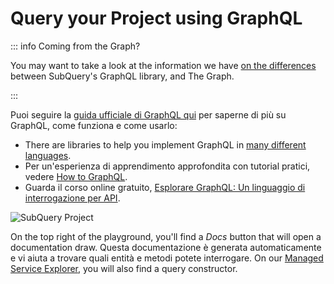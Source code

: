 # Query your Project using GraphQL

::: info Coming from the Graph?

You may want to take a look at the information we have [on the differences](../build/graph-migration.md#graphql-query-differences) between SubQuery's GraphQL library, and The Graph.

:::

Puoi seguire la [guida ufficiale di GraphQL qui](https://graphql.org/learn/) per saperne di più su GraphQL, come funziona e come usarlo:

- There are libraries to help you implement GraphQL in [many different languages](https://graphql.org/code/).
- Per un'esperienza di apprendimento approfondita con tutorial pratici, vedere [How to GraphQL](https://www.howtographql.com/).
- Guarda il corso online gratuito, [Esplorare GraphQL: Un linguaggio di interrogazione per API](https://www.edx.org/course/exploring-graphql-a-query-language-for-apis).

![SubQuery Project](/assets/img/query.png)

On the top right of the playground, you'll find a _Docs_ button that will open a documentation draw. Questa documentazione è generata automaticamente e vi aiuta a trovare quali entità e metodi potete interrogare. On our [Managed Service Explorer](https://explorer.subquery.network/), you will also find a query constructor.
